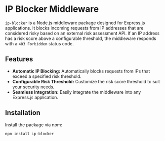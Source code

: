 # IP Blocker Middleware

`ip-blocker` is a Node.js middleware package designed for Express.js applications. It blocks incoming requests from IP addresses that are considered risky based on an external risk assessment API. If an IP address has a risk score above a configurable threshold, the middleware responds with a `403 Forbidden` status code.

## Features

- **Automatic IP Blocking:** Automatically blocks requests from IPs that exceed a specified risk threshold.
- **Configurable Risk Threshold:** Customize the risk score threshold to suit your security needs.
- **Seamless Integration:** Easily integrate the middleware into any Express.js application.

## Installation

Install the package via npm:

```bash
npm install ip-blocker
